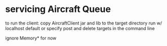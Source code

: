 # servicing Aircraft Queue

to run the client:
copy AircraftClient jar and lib to the target directory
run w/ localhost default or specify post and delete targets in the command line

ignore Memory* for now